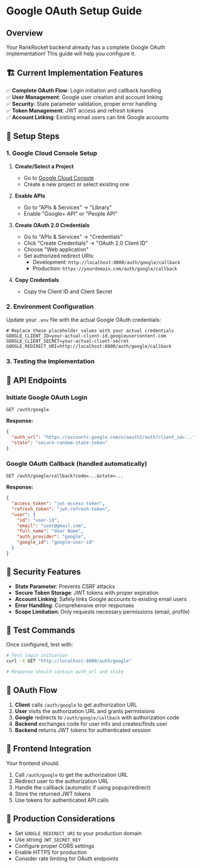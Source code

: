 # Google OAuth Setup Guide

## Overview
Your RankRocket backend already has a complete Google OAuth implementation! This guide will help you configure it.

## 🏗️ Current Implementation Features

✅ **Complete OAuth Flow**: Login initiation and callback handling  
✅ **User Management**: Google user creation and account linking  
✅ **Security**: State parameter validation, proper error handling  
✅ **Token Management**: JWT access and refresh tokens  
✅ **Account Linking**: Existing email users can link Google accounts  

## 🔧 Setup Steps

### 1. Google Cloud Console Setup

1. **Create/Select a Project**
   - Go to [Google Cloud Console](https://console.cloud.google.com/)
   - Create a new project or select existing one

2. **Enable APIs**
   - Go to "APIs & Services" → "Library"
   - Enable "Google+ API" or "People API"

3. **Create OAuth 2.0 Credentials**
   - Go to "APIs & Services" → "Credentials"
   - Click "Create Credentials" → "OAuth 2.0 Client ID"
   - Choose "Web application"
   - Set authorized redirect URIs:
     - Development: `http://localhost:8000/auth/google/callback`
     - Production: `https://yourdomain.com/auth/google/callback`

4. **Copy Credentials**
   - Copy the Client ID and Client Secret

### 2. Environment Configuration

Update your `.env` file with the actual Google OAuth credentials:

```env
# Replace these placeholder values with your actual credentials
GOOGLE_CLIENT_ID=your-actual-client-id.googleusercontent.com
GOOGLE_CLIENT_SECRET=your-actual-client-secret
GOOGLE_REDIRECT_URI=http://localhost:8000/auth/google/callback
```

### 3. Testing the Implementation

## 📡 API Endpoints

### Initiate Google OAuth Login
```http
GET /auth/google
```

**Response:**
```json
{
  "auth_url": "https://accounts.google.com/o/oauth2/auth?client_id=...",
  "state": "secure-random-state-token"
}
```

### Google OAuth Callback (handled automatically)
```http
GET /auth/google/callback?code=...&state=...
```

**Response:**
```json
{
  "access_token": "jwt-access-token",
  "refresh_token": "jwt-refresh-token",
  "user": {
    "id": "user-id",
    "email": "user@gmail.com",
    "full_name": "User Name",
    "auth_provider": "google",
    "google_id": "google-user-id"
  }
}
```

## 🔐 Security Features

- **State Parameter**: Prevents CSRF attacks
- **Secure Token Storage**: JWT tokens with proper expiration
- **Account Linking**: Safely links Google accounts to existing email users
- **Error Handling**: Comprehensive error responses
- **Scope Limitation**: Only requests necessary permissions (email, profile)

## 🧪 Test Commands

Once configured, test with:

```bash
# Test login initiation
curl -X GET "http://localhost:8000/auth/google"

# Response should contain auth_url and state
```

## 🔄 OAuth Flow

1. **Client** calls `/auth/google` to get authorization URL
2. **User** visits the authorization URL and grants permissions
3. **Google** redirects to `/auth/google/callback` with authorization code
4. **Backend** exchanges code for user info and creates/finds user
5. **Backend** returns JWT tokens for authenticated session

## 🚀 Frontend Integration

Your frontend should:

1. Call `/auth/google` to get the authorization URL
2. Redirect user to the authorization URL
3. Handle the callback (automatic if using popup/redirect)
4. Store the returned JWT tokens
5. Use tokens for authenticated API calls

## 🔧 Production Considerations

- Set `GOOGLE_REDIRECT_URI` to your production domain
- Use strong `JWT_SECRET_KEY`
- Configure proper CORS settings
- Enable HTTPS for production
- Consider rate limiting for OAuth endpoints